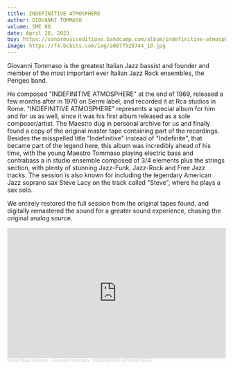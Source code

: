 ```yaml
---
title: INDEFINITIVE ATMOSPHERE
author: GIOVANNI TOMMASO
volume: SME 80
date: April 28, 2023
buy: https://sonormusiceditions.bandcamp.com/album/indefinitive-atmosphere
image: https://f4.bcbits.com/img/a0077528744_10.jpg
---
```

Giovanni Tommaso is the greatest Italian Jazz bassist and founder and member of the most important ever Italian Jazz Rock ensembles, the Perigeo band.

He composed "INDEFINITIVE ATMOSPHERE" at the end of 1969, released a few months after in 1970 on Sermi label, and recorded it at Rca studios in Rome. "INDEFINITIVE ATMOSPHERE" represents a special album for him and for us as well, since it was his first album released as a sole composer/artist. The Maestro dug in personal archive for us and finally found a copy of the original master tape containing part of the recordings. Besides the misspelled title "Indefinitive" instead of "Indefinite", that became part of the legend here, this album was incredibly ahead of his time, with the young Maestro Tommaso playing electric bass and contrabass a in studio ensemble composed of 3/4 elements plus the strings section, with plenty of stunning Jazz-Funk, Jazz-Rock and Free Jazz tracks. The session is also known for including the legendary American Jazz soprano sax Steve Lacy on the track called "Steve", where he plays a sax solo.

We entirely restored the full session from the original tapes found, and digitally remastered the sound for a greater sound experience, chasing the original analog source.

<iframe width="100%" height="300" scrolling="no" frameborder="no" allow="autoplay" src="https://w.soundcloud.com/player/?url=https%3A//api.soundcloud.com/tracks/1454852764&color=%23ff5500&auto_play=false&hide_related=true&show_comments=false&show_user=true&show_reposts=false&show_teaser=false&visual=true"></iframe><div style="font-size: 10px; color: #cccccc;line-break: anywhere;word-break: normal;overflow: hidden;white-space: nowrap;text-overflow: ellipsis; font-family: Interstate,Lucida Grande,Lucida Sans Unicode,Lucida Sans,Garuda,Verdana,Tahoma,sans-serif;font-weight: 100;"><a href="https://soundcloud.com/sonormusiceditions" title="Sonor Music Editions" target="_blank" style="color: #cccccc; text-decoration: none;">Sonor Music Editions</a> · <a href="https://soundcloud.com/sonormusiceditions/giovanni-tommaso-indefinitive-atmosphere" title="Giovanni Tommaso - INDEFINITIVE ATMOSPHERE" target="_blank" style="color: #cccccc; text-decoration: none;">Giovanni Tommaso - INDEFINITIVE ATMOSPHERE</a></div>
